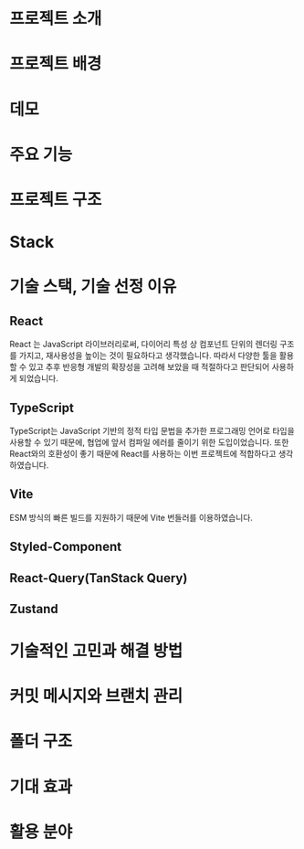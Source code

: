 

# 프로젝트 소개

# 프로젝트 배경

# 데모

# 주요 기능

# 프로젝트 구조

# Stack

# 기술 스택, 기술 선정 이유


## React

React 는 JavaScript 라이브러리로써, 다이어리 특성 상 컴포넌트 단위의 렌더링 구조를 가지고, 재사용성을 높이는 것이 필요하다고 생각했습니다. 따라서 다양한 툴을 활용 할 수 있고 추후 반응형 개발의 확장성을 고려해 보았을 때 적절하다고 판단되어 사용하게 되었습니다.


## TypeScript

TypeScript는 JavaScript 기반의 정적 타입 문법을 추가한 프로그래밍 언어로 타입을 사용할 수 있기 때문에, 협업에 앞서 컴파일 에러를 줄이기 위한 도입이었습니다. 또한 React와의 호환성이 좋기 때문에 React를 사용하는 이번 프로젝트에 적합하다고 생각하였습니다.

## Vite

ESM 방식의 빠른 빌드를 지원하기 때문에 Vite 번들러를 이용하였습니다.

## Styled-Component

## React-Query(TanStack Query)

## Zustand

# 기술적인 고민과 해결 방법

# 커밋 메시지와 브랜치 관리

# 폴더 구조

# 기대 효과

# 활용 분야
